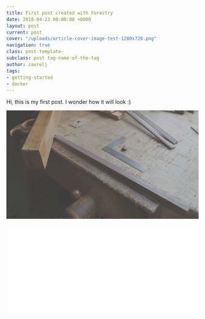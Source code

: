 ```yaml
---
title: First post created with Forestry
date: 2018-04-23 00:00:00 +0000
layout: post
current: post
cover: "/uploads/article-cover-image-test-1280x720.png"
navigation: true
class: post-template
subclass: post tag-name-of-the-tag
author: zavrelj
tags:
- getting-started
- docker
---
```

Hi, this is my first post. I wonder how it will look :)

![](/uploads/article-cover-image-test-1280x720.png)

![](uploads/blog-icon.png)